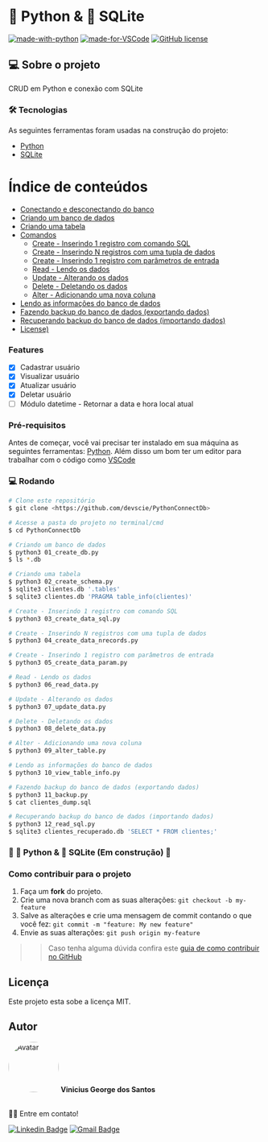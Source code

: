 # 🐍 Python & 🎲 SQLite

[![made-with-python](https://img.shields.io/badge/Made%20with-Python-1f425f.svg)](https://www.python.org/)
[![made-for-VSCode](https://img.shields.io/badge/Made%20for-VSCode-1f425f.svg)](https://code.visualstudio.com/)
[![GitHub license](https://img.shields.io/github/license/devscie/PythonConnectDb)](https://github.com/devscie/PythonConnectDb/blob/master/LICENSE)

## 💻 Sobre o projeto

CRUD em Python e conexão com SQLite

### 🛠 Tecnologias

As seguintes ferramentas foram usadas na construção do projeto:

- [Python](https://www.python.org/)
- [SQLite](https://www.sqlite.org/)

Índice de conteúdos
=================
<!--ts-->
   * [Conectando e desconectando do banco](https://github.com/devscie/PythonConnectDb/blob/master/connect_db.py)
   * [Criando um banco de dados](https://github.com/devscie/PythonConnectDb/blob/master/01_create_db.py)
   * [Criando uma tabela](https://github.com/devscie/PythonConnectDb/blob/master/02_create_schema.py)
   * [Comandos](#comandos)
      * [Create - Inserindo 1 registro com comando SQL](https://github.com/devscie/PythonConnectDb/blob/master/03_create_data_sql.py)
      * [Create - Inserindo N registros com uma tupla de dados](https://github.com/devscie/PythonConnectDb/blob/master/04_create_data_nrecords.py)
      * [Create - Inserindo 1 registro com parâmetros de entrada](https://github.com/devscie/PythonConnectDb/blob/master/05_create_data_param.py)
      * [Read - Lendo os dados](https://github.com/devscie/PythonConnectDb/blob/master/06_read_data.py)
      * [Update - Alterando os dados](https://github.com/devscie/PythonConnectDb/blob/master/07_update_data.py)
      * [Delete - Deletando os dados](https://github.com/devscie/PythonConnectDb/blob/master/08_delete_data.py)
      * [Alter - Adicionando uma nova coluna](https://github.com/devscie/PythonConnectDb/blob/master/09_alter_table.py)
   * [Lendo as informações do banco de dados](https://github.com/devscie/PythonConnectDb/blob/master/10_view_table_info.py)
   * [Fazendo backup do banco de dados (exportando dados)](https://github.com/devscie/PythonConnectDb/blob/master/11_backup.py)
   * [Recuperando backup do banco de dados (importando dados)](https://github.com/devscie/PythonConnectDb/blob/master/12_recovery_sql.py)
   * [License)](https://github.com/devscie/PythonConnectDb/blob/master/LICENSE)
<!--te-->

### Features

- [x] Cadastrar usuário
- [x] Visualizar usuário
- [x] Atualizar usuário
- [x] Deletar usuário
- [ ] Módulo datetime - Retornar a data e hora local atual

### Pré-requisitos

Antes de começar, você vai precisar ter instalado em sua máquina as seguintes ferramentas:
[Python](https://www.python.org/). 
Além disso um bom ter um editor para trabalhar com o código como [VSCode](https://code.visualstudio.com/)

### 💻 Rodando

```bash
# Clone este repositório
$ git clone <https://github.com/devscie/PythonConnectDb>

# Acesse a pasta do projeto no terminal/cmd
$ cd PythonConnectDb

# Criando um banco de dados
$ python3 01_create_db.py
$ ls *.db

# Criando uma tabela
$ python3 02_create_schema.py
$ sqlite3 clientes.db '.tables'
$ sqlite3 clientes.db 'PRAGMA table_info(clientes)'

# Create - Inserindo 1 registro com comando SQL
$ python3 03_create_data_sql.py

# Create - Inserindo N registros com uma tupla de dados
$ python3 04_create_data_nrecords.py

# Create - Inserindo 1 registro com parâmetros de entrada
$ python3 05_create_data_param.py

# Read - Lendo os dados
$ python3 06_read_data.py

# Update - Alterando os dados
$ python3 07_update_data.py

# Delete - Deletando os dados
$ python3 08_delete_data.py

# Alter - Adicionando uma nova coluna
$ python3 09_alter_table.py

# Lendo as informações do banco de dados
$ python3 10_view_table_info.py

# Fazendo backup do banco de dados (exportando dados)
$ python3 11_backup.py
$ cat clientes_dump.sql

# Recuperando backup do banco de dados (importando dados)
$ python3 12_read_sql.py
$ sqlite3 clientes_recuperado.db 'SELECT * FROM clientes;'

```

###	🚧  🐍 Python & 🎲 SQLite (Em construção)  🚧

### Como contribuir para o projeto

1. Faça um **fork** do projeto.
2. Crie uma nova branch com as suas alterações: `git checkout -b my-feature`
3. Salve as alterações e crie uma mensagem de commit contando o que você fez: `git commit -m "feature: My new feature"`
4. Envie as suas alterações: `git push origin my-feature`
>> Caso tenha alguma dúvida confira este [guia de como contribuir no GitHub](https://github.com/firstcontributions/first-contributions)


## Licença

Este projeto esta sobe a licença MIT.

## Autor

<img src="https://avatars3.githubusercontent.com/u/78492236" width="100px;" alt="Avatar" style="border-radius: 50%;">
<b>Vinicius George dos Santos</b>
<br /><br />

👋🏽 Entre em contato!

[![Linkedin Badge](https://img.shields.io/badge/-Vinicius-blue?style=flat-square&logo=Linkedin&logoColor=white&link=https://www.linkedin.com/in/vinicius-george-dos-santos-932b29167/)](https://www.linkedin.com/in/vinicius-george-dos-santos-932b29167/) 
[![Gmail Badge](https://img.shields.io/badge/-devscient@gmail.com-c14438?style=flat-square&logo=Gmail&logoColor=white&link=mailto:devscient@gmail.com)](mailto:devscient@gmail.com)
